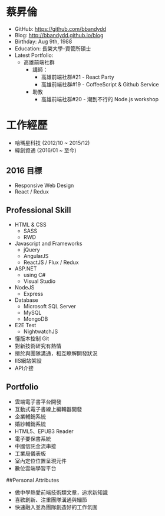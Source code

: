 # 蔡昇倫

- GitHub: https://github.com/bbandydd
- Blog: http://bbandydd.github.io/blog
- Birthday: Aug 9th, 1988
- Education: 長榮大學-資管所碩士
- Latest Portfolio:
	- 高雄前端社群
		- 講師：
			- 高雄前端社群#21 - React Party
			- 高雄前端社群#19 - CoffeeScript & Github Service
		- 助教
			- 高雄前端社群#20 - 潮到不行的 Node.js workshop

# 工作經歷

- 哈瑪星科技 (2012/10 ~ 2015/12)
- 緯創資通 (2016/01 ~ 至今)

## 2016 目標

- Responsive Web Design
- React / Redux

## Professional Skill

- HTML & CSS
	- SASS
	- RWD
- Javascript and Frameworks
	- jQuery
	- AngularJS
	- ReactJS / Flux / Redux
- ASP.NET
	- using C#
	- Visual Studio
- NodeJS
	- Express
- Database
	- Microsoft SQL Server
	- MySQL
	- MongoDB
- E2E Test
	- NightwatchJS
- 懂版本控制 Git
- 對新技術研究有熱情
- 擅於與團隊溝通，相互瞭解開發狀況
- IIS網站架設
- API介接

## Portfolio

- 雲端電子書平台開發
- 互動式電子書線上編輯器開發
- 企業輔銷系統
- 婚紗輔銷系統
- HTML5、EPUB3 Reader
- 電子要保書系統
- 中國信託金流串接
- 工業局儀表板
- 室內定位位置呈現元件
- 數位雲端學習平台

##Personal Attributes

- 做中學熱愛前端技術類文章，追求新知識
- 喜歡創新、注重團隊溝通與細節
- 快速融入並為團隊創造好的工作氛圍

